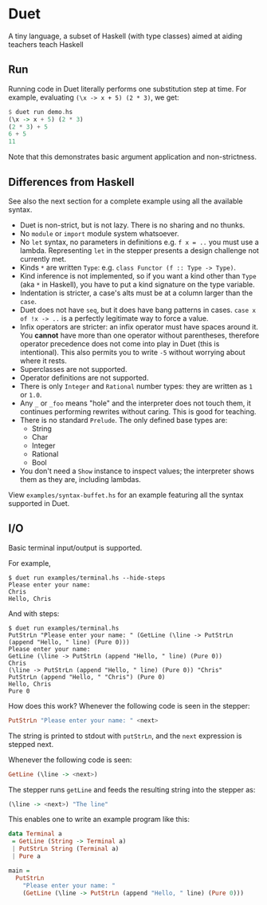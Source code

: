 # Duet

A tiny language, a subset of Haskell (with type classes) aimed at aiding teachers teach Haskell

## Run

Running code in Duet literally performs one substitution step at
time. For example, evaluating `(\x -> x + 5) (2 * 3)`, we get:

``` haskell
$ duet run demo.hs
(\x -> x + 5) (2 * 3)
(2 * 3) + 5
6 + 5
11
```

Note that this demonstrates basic argument application and non-strictness.

## Differences from Haskell

See also the next section for a complete example using all the
available syntax.

* Duet is non-strict, but is not lazy. There is no sharing and no
  thunks.
* No `module` or `import` module system whatsoever.
* No `let` syntax, no parameters in definitions e.g. `f x = ..` you
  must use a lambda. Representing `let` in the stepper presents a
  design challenge not currently met.
* Kinds `*` are written `Type`: e.g. `class Functor (f :: Type -> Type)`.
* Kind inference is not implemented, so if you want a kind other than
  `Type` (aka `*` in Haskell), you have to put a kind signature on the
  type variable.
* Indentation is stricter, a case's alts must be at a column larger
  than the `case`.
* Duet does not have `seq`, but it does have bang patterns in
  cases. `case x of !x -> ..` is a perfectly legitimate way to force a
  value.
* Infix operators are stricter: an infix operator must have spaces
  around it. You **cannot** have more than one operator without
  parentheses, therefore operator precedence does not come into play
  in Duet (this is intentional). This also permits you to write `-5`
  without worrying about where it rests.
* Superclasses are not supported.
* Operator definitions are not supported.
* There is only `Integer` and `Rational` number types: they are
  written as `1` or `1.0`.
* Any `_` or `_foo` means "hole" and the interpreter does not touch
  them, it continues performing rewrites without caring. This is good
  for teaching.
* There is no standard `Prelude`. The only defined base types are:
  * String
  * Char
  * Integer
  * Rational
  * Bool
* You don't need a `Show` instance to inspect values; the interpreter
  shows them as they are, including lambdas.

View `examples/syntax-buffet.hs` for an example featuring all the
syntax supported in Duet.

## I/O

Basic terminal input/output is supported.

For example,

    $ duet run examples/terminal.hs --hide-steps
    Please enter your name:
    Chris
    Hello, Chris

And with steps:

    $ duet run examples/terminal.hs
    PutStrLn "Please enter your name: " (GetLine (\line -> PutStrLn (append "Hello, " line) (Pure 0)))
    Please enter your name:
    GetLine (\line -> PutStrLn (append "Hello, " line) (Pure 0))
    Chris
    (\line -> PutStrLn (append "Hello, " line) (Pure 0)) "Chris"
    PutStrLn (append "Hello, " "Chris") (Pure 0)
    Hello, Chris
    Pure 0

How does this work? Whenever the following code is seen in the
stepper:

```haskell
PutStrLn "Please enter your name: " <next>
```

The string is printed to stdout with `putStrLn`, and the `next`
expression is stepped next.

Whenever the following code is seen:

``` haskell
GetLine (\line -> <next>)
```

The stepper runs `getLine` and feeds the resulting string into the
stepper as:

```haskell
(\line -> <next>) "The line"
```

This enables one to write an example program like this:

``` haskell
data Terminal a
 = GetLine (String -> Terminal a)
 | PutStrLn String (Terminal a)
 | Pure a

main =
  PutStrLn
    "Please enter your name: "
    (GetLine (\line -> PutStrLn (append "Hello, " line) (Pure 0)))
```
